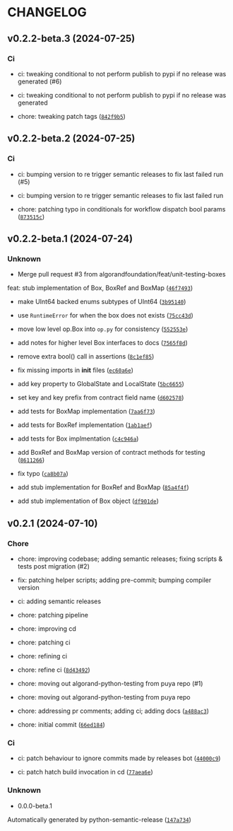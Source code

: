 # CHANGELOG

## v0.2.2-beta.3 (2024-07-25)

### Ci

* ci: tweaking conditional to not perform publish to pypi if no release was generated (#6)

* ci: tweaking conditional to not perform publish to pypi if no release was generated

* chore: tweaking patch tags ([`842f9b5`](https://github.com/algorandfoundation/algorand-python-testing/commit/842f9b55d3bc491f6f32ed3b132a9422b6b7f987))

## v0.2.2-beta.2 (2024-07-25)

### Ci

* ci: bumping version to re trigger semantic releases to fix last failed run (#5)

* ci: bumping version to re trigger semantic releases to fix last failed run

* chore: patching typo in conditionals for workflow dispatch bool params ([`873515c`](https://github.com/algorandfoundation/algorand-python-testing/commit/873515c1f927b34f6863e61c394db0f812949b87))

## v0.2.2-beta.1 (2024-07-24)

### Unknown

* Merge pull request #3 from algorandfoundation/feat/unit-testing-boxes

feat: stub implementation of Box, BoxRef and BoxMap ([`46f7493`](https://github.com/algorandfoundation/algorand-python-testing/commit/46f74935c8b4ff3e96d67a9da3b22bfc4676f3ba))

* make UInt64 backed enums subtypes of UInt64 ([`3b95140`](https://github.com/algorandfoundation/algorand-python-testing/commit/3b9514098c6a361d79275f6d0a36261d24407c2f))

* use `RuntimeError` for when the box does not exists ([`75cc43d`](https://github.com/algorandfoundation/algorand-python-testing/commit/75cc43d22b034b899ca400fde812ff0330b55fdf))

* move low level op.Box into `op.py` for consistency ([`552553e`](https://github.com/algorandfoundation/algorand-python-testing/commit/552553e5763abe6b284bcd22a19ea3acade3326c))

* add notes for higher level Box interfaces to docs ([`7565f8d`](https://github.com/algorandfoundation/algorand-python-testing/commit/7565f8debfaed2e45c3a59eb8625d98c2b2c03b4))

* remove extra bool() call in assertions ([`8c1ef85`](https://github.com/algorandfoundation/algorand-python-testing/commit/8c1ef8576f9db1dce13afe43def3476fda93fd24))

* fix missing imports in __init__ files ([`ec60a6e`](https://github.com/algorandfoundation/algorand-python-testing/commit/ec60a6eea6005915095e5126bb82c1de291e9baf))

* add key property to GlobalState and LocalState ([`5bc6655`](https://github.com/algorandfoundation/algorand-python-testing/commit/5bc665560b756b3bcf152c4bab48dd4b36850766))

* set key and key prefix from contract field name ([`d602578`](https://github.com/algorandfoundation/algorand-python-testing/commit/d602578380d2708285b7ee7cfb11a7fdfd9acdb1))

* add tests for BoxMap implementation ([`7aa6f73`](https://github.com/algorandfoundation/algorand-python-testing/commit/7aa6f7305bc4ff4139b5b511674761e34b063615))

* add tests for BoxRef implementation ([`1ab1aef`](https://github.com/algorandfoundation/algorand-python-testing/commit/1ab1aefa63995a66cb4d8cddc4e9a97ca0acd272))

* add tests for Box implmentation ([`c4c946a`](https://github.com/algorandfoundation/algorand-python-testing/commit/c4c946ab11ae989778df8d670cc7c3048586108e))

* add BoxRef and BoxMap version of contract methods for testing ([`8611266`](https://github.com/algorandfoundation/algorand-python-testing/commit/86112662e30dbb22b849d1b1f62b35fb68d7797a))

* fix typo ([`ca8b07a`](https://github.com/algorandfoundation/algorand-python-testing/commit/ca8b07a9d5ea231e242819fa5c4c78ab5516fabe))

* add stub implementation for BoxRef and BoxMap ([`85a4f4f`](https://github.com/algorandfoundation/algorand-python-testing/commit/85a4f4faeccd6bf29918ffbf49aa5d967fc09598))

* add stub implementation of Box object ([`df901de`](https://github.com/algorandfoundation/algorand-python-testing/commit/df901de83f0c4346ea0bb310acb9b421130a5977))

## v0.2.1 (2024-07-10)

### Chore

* chore: improving codebase; adding semantic releases; fixing scripts &amp; tests post migration (#2)

* fix: patching helper scripts; adding pre-commit; bumping compiler version

* ci: adding semantic releases

* chore: patching pipeline

* chore: improving cd

* chore: patching ci

* chore: refining ci

* chore: refine ci ([`8d43492`](https://github.com/algorandfoundation/algorand-python-testing/commit/8d43492adfeb53fd2824f0ea812a9c30bf6bb339))

* chore: moving out algorand-python-testing from puya repo (#1)

* chore: moving out algorand-python-testing from puya repo

* chore: addressing pr comments; adding ci; adding docs ([`a488ac3`](https://github.com/algorandfoundation/algorand-python-testing/commit/a488ac3091787b63dca90ade43cb8520ff63d612))

* chore: initial commit ([`66ed184`](https://github.com/algorandfoundation/algorand-python-testing/commit/66ed1844ced07bb4a9fc34ba6a7276b469942084))

### Ci

* ci: patch behaviour to ignore commits made by releases bot ([`44000c9`](https://github.com/algorandfoundation/algorand-python-testing/commit/44000c9e42bcd42a8fccf55535ddf5731ae80b9c))

* ci: patch hatch build invocation in cd ([`77aea6e`](https://github.com/algorandfoundation/algorand-python-testing/commit/77aea6ea20266b82c2b7f09c0fc552137740b5d5))

### Unknown

* 0.0.0-beta.1

Automatically generated by python-semantic-release ([`147a734`](https://github.com/algorandfoundation/algorand-python-testing/commit/147a7348018ffed0baadbc40ce1b07a464f7df63))
